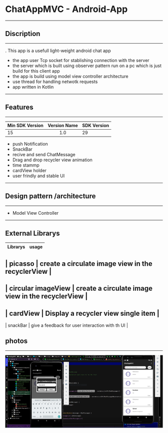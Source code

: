 
  # ChatAppMVC   - Android-App                                                    
 
 ------------------------------------------------------

 ## Discription 
 -------------------------------------------------------
. This app is a usefull light-weight android chat app  
- the app user Tcp socket for stablishing connection with the server 
- the server which is built using observer pattern run on a pc which is just build for this client app 
- the app is build using model view controller architecture 
- use thread for handling netwotk requests  
- app written in Kotlin 
---

 ## Features     
    
 -----------------------------------------------------

 
 |  Min SDK Version | Version Name  | SDK Version |
 | ---------------- |:-------------:| ----------  |
 |  15              |  1.0          |      29     |

 
 
 - push Notification                                         
 - SnackBar 
 - recive and send ChatMessage  
 - Drag and drop recycler view animation 
 - time stammp  
 - cardView holder 
 - user frindly and stable UI 


---------------------------------------------------------

## Design pattern /architecture

---------------------------------------------------------

 - Model View Controller




-----------------------------------------------------------

## External Librarys 


 
 |  Librarys           |           usage                                     | 
 | ----------------    |:----------------------------------------------------|
 
 |  picasso            |  create a circulate image view in the recyclerView  |   
 -----------------------------------------------------------------------------
 |  circular imageView |  create a circulate image view in the recyclerView  |
 -----------------------------------------------------------------------------
 |  cardView           |  Display a recycler view single item                |
 -----------------------------------------------------------------------------
 |  snackBar           |  give a feedback for user interaction with th UI    | 
 
 
## photos

---------------------


<img src="Capture1.PNG" width="800">  








